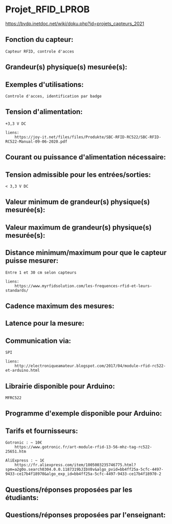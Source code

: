 # Projet_RFID_LPROB

https://bvdp.inetdoc.net/wiki/doku.php?id=projets_capteurs_2021

 
## Fonction du capteur:
    Capteur RFID, controle d'acces
 
## Grandeur(s) physique(s) mesurée(s):
 
## Exemples d'utilisations:
    Controle d'acces, identification par badge
 
## Tension d'alimentation:
    +3,3 V DC
    
    liens:
        https://joy-it.net/files/files/Produkte/SBC-RFID-RC522/SBC-RFID-RC522-Manual-09-06-2020.pdf
 
## Courant ou puissance d'alimentation nécessaire:
 
## Tension admissible pour les entrées/sorties:
    < 3,3 V DC
 
## Valeur minimum de grandeur(s) physique(s) mesurée(s):
 
## Valeur maximum de grandeur(s) physique(s) mesurée(s):
 
## Distance minimum/maximum pour que le capteur puisse mesurer:

    Entre 1 et 30 cm selon capteurs
    
    liens:
        https://www.myrfidsolution.com/les-frequences-rfid-et-leurs-standards/
 
## Cadence maximum des mesures:
 
## Latence pour la mesure:
 
## Communication via:
    SPI
        
    liens: 
        http://electroniqueamateur.blogspot.com/2017/04/module-rfid-rc522-et-arduino.html
 
## Librairie disponible pour Arduino:
    MFRC522
 
## Programme d'exemple disponible pour Arduino:
 
## Tarifs et fournisseurs:
    Gotronic : ~ 10€
        https://www.gotronic.fr/art-module-rfid-13-56-mhz-tag-rc522-25651.htm
    
    AliExpress : ~ 1€
        https://fr.aliexpress.com/item/1005003235746775.html?spm=a2g0o.search0304.0.0.1187319bJIbV8v&algo_pvid=bb4ff25a-5cfc-4497-9433-ce17b4f18970&algo_exp_id=bb4ff25a-5cfc-4497-9433-ce17b4f18970-2
 
## Questions/réponses proposées par les étudiants:
 
## Questions/réponses proposées par l'enseignant:
